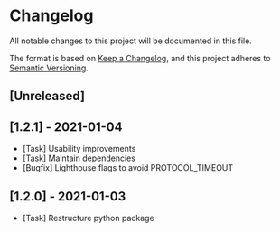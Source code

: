 # Changelog
All notable changes to this project will be documented in this file.

The format is based on [Keep a Changelog](https://keepachangelog.com/en/1.0.0/),
and this project adheres to [Semantic Versioning](https://semver.org/spec/v2.0.0.html).

## [Unreleased]

## [1.2.1] - 2021-01-04
- [Task] Usability improvements
- [Task] Maintain dependencies
- [Bugfix] Lighthouse flags to avoid PROTOCOL_TIMEOUT

## [1.2.0] - 2021-01-03
- [Task] Restructure python package